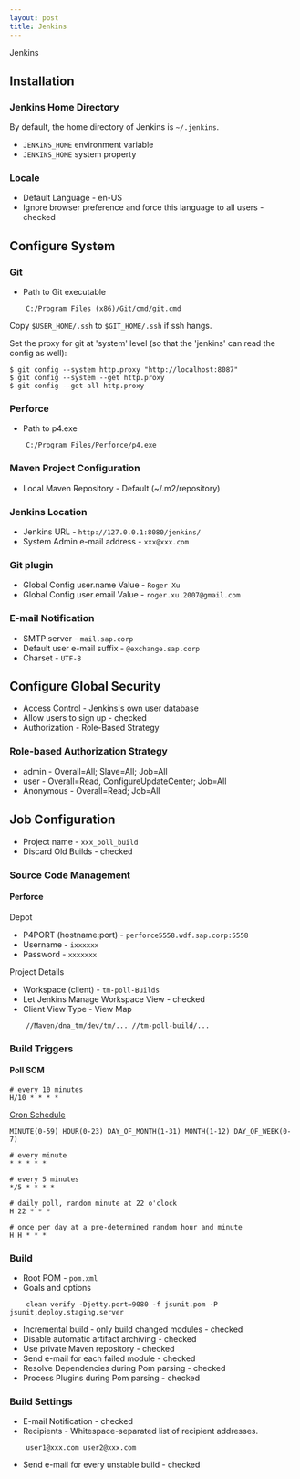 ```yaml
---
layout: post
title: Jenkins
---
```


Jenkins

## Installation

### Jenkins Home Directory

By default, the home directory of Jenkins is `~/.jenkins`.

* `JENKINS_HOME` environment variable
* `JENKINS_HOME` system property

### Locale

* Default Language - en-US
* Ignore browser preference and force this language to all users - checked

## Configure System

### Git

* Path to Git executable

```
    C:/Program Files (x86)/Git/cmd/git.cmd
```

Copy `$USER_HOME/.ssh` to `$GIT_HOME/.ssh` if ssh hangs.

Set the proxy for git at 'system' level (so that the 'jenkins' can read the config as well):

    $ git config --system http.proxy "http://localhost:8087"
    $ git config --system --get http.proxy
    $ git config --get-all http.proxy

### Perforce

* Path to p4.exe

```
    C:/Program Files/Perforce/p4.exe
```

### Maven Project Configuration

* Local Maven Repository - Default (~/.m2/repository)

### Jenkins Location

* Jenkins URL - `http://127.0.0.1:8080/jenkins/`
* System Admin e-mail address - `xxx@xxx.com`

### Git plugin

* Global Config user.name Value - `Roger Xu`
* Global Config user.email Value - `roger.xu.2007@gmail.com`

### E-mail Notification

* SMTP server - `mail.sap.corp`
* Default user e-mail suffix - `@exchange.sap.corp`
* Charset - `UTF-8`


## Configure Global Security

* Access Control - Jenkins's own user database
* Allow users to sign up - checked
* Authorization - Role-Based Strategy

### Role-based Authorization Strategy

* admin - Overall=All; Slave=All; Job=All
* user - Overall=Read, ConfigureUpdateCenter; Job=All
* Anonymous - Overall=Read; Job=All


## Job Configuration

* Project name - `xxx_poll_build`
* Discard Old Builds - checked

### Source Code Management

#### Perforce

Depot

* P4PORT (hostname:port) - `perforce5558.wdf.sap.corp:5558`
* Username - `ixxxxxx`
* Password - `xxxxxxx`

Project Details

* Workspace (client) - `tm-poll-Builds`
* Let Jenkins Manage Workspace View - checked
* Client View Type - View Map

```
    //Maven/dna_tm/dev/tm/... //tm-poll-build/...
```

### Build Triggers

#### Poll SCM

    # every 10 minutes
    H/10 * * * *

[Cron Schedule](https://en.wikipedia.org/wiki/Cron)

    MINUTE(0-59) HOUR(0-23) DAY_OF_MONTH(1-31) MONTH(1-12) DAY_OF_WEEK(0-7)

    # every minute
    * * * * *

    # every 5 minutes
    */5 * * * *

    # daily poll, random minute at 22 o'clock
    H 22 * * *

    # once per day at a pre-determined random hour and minute
    H H * * *

### Build

* Root POM - `pom.xml`
* Goals and options

```
    clean verify -Djetty.port=9080 -f jsunit.pom -P jsunit,deploy.staging.server
```

* Incremental build - only build changed modules - checked
* Disable automatic artifact archiving - checked
* Use private Maven repository - checked
* Send e-mail for each failed module - checked
* Resolve Dependencies during Pom parsing - checked
* Process Plugins during Pom parsing - checked

### Build Settings

* E-mail Notification - checked
* Recipients - Whitespace-separated list of recipient addresses.

```
    user1@xxx.com user2@xxx.com
```

* Send e-mail for every unstable build - checked
